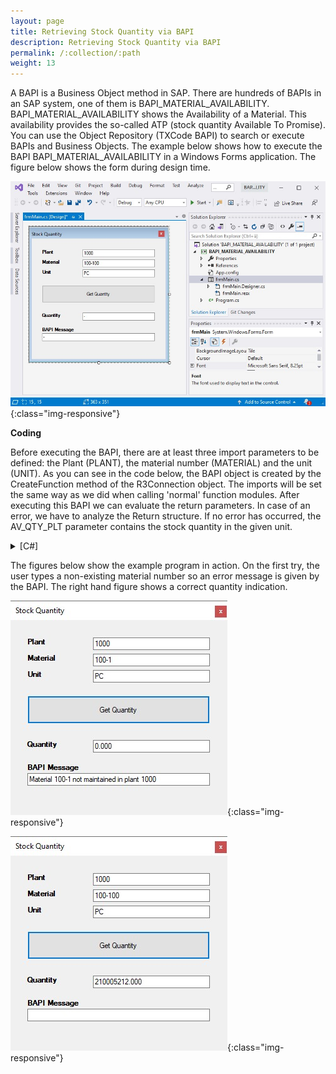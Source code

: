 ```yaml
---
layout: page
title: Retrieving Stock Quantity via BAPI
description: Retrieving Stock Quantity via BAPI
permalink: /:collection/:path
weight: 13
---
```


A BAPI is a Business Object method in SAP. There are hundreds of BAPIs in an SAP system, one of them is BAPI_MATERIAL_AVAILABILITY. BAPI_MATERIAL_AVAILABILITY shows the  Availability of a Material. This availability provides the so-called ATP (stock quantity Available To Promise). You can use the Object Repository (TXCode BAPI) to search or execute BAPIs and Business Objects. The example below shows how to execute the BAPI BAPI_MATERIAL_AVAILABILITY in a Windows Forms application. The figure below shows the form during design time.

![BAPIStockQuan](/img/contents/BAPIStockQuant.jpg){:class="img-responsive"}

**Coding**

Before executing the BAPI, there are at least three import parameters to be defined: the Plant (PLANT), the material number (MATERIAL) and the unit (UNIT). As you can see in the code below, the BAPI object is created by the CreateFunction method of the R3Connection object. The imports will be set the same way as we did when calling 'normal' function modules. After executing this BAPI we can evaluate the return parameters. In case of an error, we have to analyze the Return structure. If no error has occurred, the AV_QTY_PLT parameter contains the stock quantity in the given unit.


<details>
<summary>[C#]</summary>
{% highlight csharp %}
private void btnGetQuantity_Click(object sender, System.EventArgs e)
        {
            try
            {
        
                ERPConnect.LIC.SetLic("xxxxxxxxxxxxx"); //Set your ERPConnect License. 
  
                R3Connection con = new R3Connection("SAPServer",00,"SAPUser","Password","EN","800");  //Set Connection Properties
  
                con.Open(); //Open the SAP Connection 
                
                // Create a Bapi object, fill parameters and execute
                RFCFunction f = con.CreateFunction("BAPI_MATERIAL_AVAILABILITY");
                f.Exports["PLANT"].ParamValue = txtPlant.Text;
                f.Exports["MATERIAL"].ParamValue = txtMaterial.Text;
                f.Exports["UNIT"].ParamValue = txtUnit.Text;
                f.Execute();
  
                // Read the import structure RETURN to provide possible Messages
                RFCStructure BapiRet = f.Imports["RETURN"].ToStructure();
                txtBAPIMessage.Text = BapiRet["MESSAGE"].ToString();
  
                // Fill textbox with stock quantity
                txtStock.Text = f.Imports["AV_QTY_PLT"].ToString();
            }
            catch (ERPException e1)
            { MessageBox.Show(e1.Message); }
        }
{% endhighlight %}
</details>

The figures below show the example program in action. On the first try, the user types a non-existing material number so an error message is given by the BAPI. The right hand figure shows a correct quantity indication.

![ScreenshotBeispielBapi1](/img/contents/ScreenshotBeispielBapi01.jpg){:class="img-responsive"}

![ScreenshotBeispielBapi2](/img/contents/ScreenshotBeispielBapi02.jpg){:class="img-responsive"}
